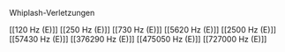 Whiplash-Verletzungen

[[120 Hz (E)]]
[[250 Hz (E)]]
[[730 Hz (E)]]
[[5620 Hz (E)]]
[[2500 Hz (E)]]
[[57430 Hz (E)]]
[[376290 Hz (E)]]
[[475050 Hz (E)]]
[[727000 Hz (E)]]